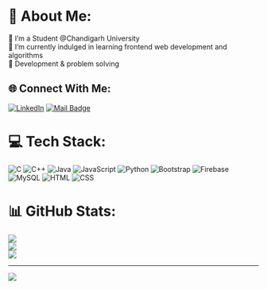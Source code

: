 # 💫 About Me:
🔭 I’m a Student @Chandigarh University<br>🌱 I’m currently indulged in learning frontend web development and algorithms<br>💬 Development & problem solving 


## 🌐 Connect With Me:
 [![LinkedIn](https://img.shields.io/badge/LinkedIn-%230077B5.svg?logo=linkedin&logoColor=white)](https://www.linkedin.com/in/annapurna-mishra-259915230/) 
[![Mail Badge](https://img.shields.io/badge/-bastenahamad-c0392b?style=flat&labelColor=c0392b&logo=gmail&logoColor=white)](mailto:mishraannapurna859@gmail.com) 

# 💻 Tech Stack:
![C](https://img.shields.io/badge/c-%2300599C.svg?style=for-the-badge&logo=c&logoColor=white) ![C++](https://img.shields.io/badge/c++-%2300599C.svg?style=for-the-badge&logo=c%2B%2B&logoColor=white) ![Java](https://img.shields.io/badge/java-%23ED8B00.svg?style=for-the-badge&logo=openjdk&logoColor=white) ![JavaScript](https://img.shields.io/badge/javascript-%23323330.svg?style=for-the-badge&logo=javascript&logoColor=%23F7DF1E) ![Python](https://img.shields.io/badge/python-3670A0?style=for-the-badge&logo=python&logoColor=ffdd54) ![Bootstrap](https://img.shields.io/badge/bootstrap-%238511FA.svg?style=for-the-badge&logo=bootstrap&logoColor=white) ![Firebase](https://img.shields.io/badge/Firebase-039BE5?style=for-the-badge&logo=Firebase&logoColor=white) ![MySQL](https://img.shields.io/badge/mysql-%2300000f.svg?style=for-the-badge&logo=mysql&logoColor=white) ![HTML](https://img.shields.io/badge/HTML-%2300599C.svg?style=for-the-badge&logo=HTML%2B%2B&logoColor=white) ![CSS](https://img.shields.io/badge/CSS-%2300599C.svg?style=for-the-badge&logo=CSS&logoColor=white)
# 📊 GitHub Stats:
![](https://github-readme-stats.vercel.app/api?username=Annapurna0311&theme=dark&hide_border=false&include_all_commits=false&count_private=false)<br/>
![](https://github-readme-streak-stats.herokuapp.com/?user=Annapurna0311&theme=dark&hide_border=false)<br/>
![](https://github-readme-stats.vercel.app/api/top-langs/?username=Annapurna0311&theme=dark&hide_border=false&include_all_commits=false&count_private=false&layout=compact)

---
[![](https://visitcount.itsvg.in/api?id=Annapurna0311&icon=0&color=0)](https://visitcount.itsvg.in)

<!-- Proudly created with GPRM ( https://gprm.itsvg.in ) -->
